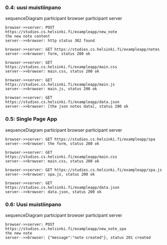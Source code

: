 ### 0.4: uusi muistiinpano

sequenceDiagram
    participant browser
    participant server
    
    browser->>server: POST https://studies.cs.helsinki.fi/exampleapp/new_note
    the new note content
    server-->>browser: http status 302 found
    
    browser->>server: GET https://studies.cs.helsinki.fi/exampleapp/notes
    server-->>browser: form, status 200 ok

    browser->>server: GET https://studies.cs.helsinki.fi/exampleapp/main.css
    server-->>browser: main.css, status 200 ok

    browser->>server: GET https://studies.cs.helsinki.fi/exampleapp/main.js
    server-->>browser: main.js, status 200 ok

    browser->>server: GET https://studies.cs.helsinki.fi/exampleapp/data.json
    server-->>browser: [the json notes data], status 200 ok


### 0.5: Single Page App

sequenceDiagram
    participant browser
    participant server
    
    browser->>server: GET https://studies.cs.helsinki.fi/exampleapp/spa
    server-->>browser: the form, status 200 ok
    
    browser->>server: GET https://studies.cs.helsinki.fi/exampleapp/main.css
    server-->>browser: main.css, status 200 ok

    browser->>server: GET https://studies.cs.helsinki.fi/exampleapp/spa.js
    server-->>browser: spa.js, status 200 ok

    browser->>server: GET https://studies.cs.helsinki.fi/exampleapp/data.json
    server-->>browser: data.json, status 200 ok

### 0.6: Uusi muistiinpano

sequenceDiagram
    participant browser
    participant server
    
    browser->>server: POST https://studies.cs.helsinki.fi/exampleapp/new_note_spa
    the new note
    server-->>browser: {"message":"note created"}, status 201 created
    
